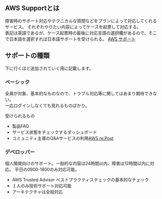 ## AWS Supportとは
障害時のサポート対応やテクニカルな質問などをプランによって対応してくれるサービス。
それぞれやりたい内容によってケースを起票して対応する。  
表記は英語であるが、ケース起票時の最後に対応言語の選択欄があるので、そこで日本語を選択すれば日本語サポートを受けられる。
[AWS サポート](https://aws.amazon.com/jp/premiumsupport/)

## サポートの種類

下に行くほど追加されていく用に記載します。

### ベーシック
全員が対象、基本的なものなので、トラブル対応等に関してはあまり期待できない。  
一応ログインしなくても見れるものばかり。  
  
受けられるもの
 - 製品FAQ
 - サービス状態をチェックするダッシュボード
 - コミュニティ主導のQ&Aサービスの利用[AWS re:Post](https://www.repost.aws/)

### デベロッパー
個人開発向けのサポート。一般的な内容は24時間以内、障害は12時間以内に対応。
平日の0900-1800のみ対応可能。


 - AWS Trusted Advisor ベストプラクティスチェックの基本的なチェック
 - １人のみ技術サポート対応可能
 - アーキテクチャは全般対応
